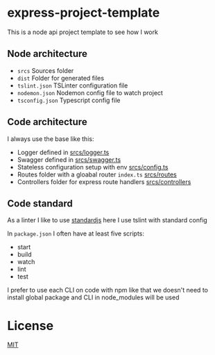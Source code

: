 # express-project-template

This is a node api project template to see how I work

## Node architecture

- `srcs` Sources folder
- `dist` Folder for generated files
- `tslint.json` TSLinter configuration file
- `nodemon.json` Nodemon config file to watch project
- `tsconfig.json` Typescript config file

## Code architecture

I always use the base like this:

- Logger defined in [srcs/logger.ts](/srcs/logger.ts)
- Swagger defined in [srcs/swagger.ts](/srcs/swagger.ts)
- Stateless configuration setup with env [srcs/config.ts](/srcs/config.ts)
- Routes folder with a gloabal router `index.ts` [srcs/routes](/srcs/routes)
- Controllers folder for express route handlers
  [srcs/controllers](/srcs/controllers)

## Code standard

As a linter I like to use [standardjs](https://standardjs.com/) here I use tslint
with standard config

In `package.json` I often have at least five scripts:

- start
- build
- watch
- lint
- test

I prefer to use each CLI on code with npm like that we doesn't need to install
global package and CLI in node_modules will be used

# License

[MIT](https://en.wikipedia.org/wiki/MIT_License)
